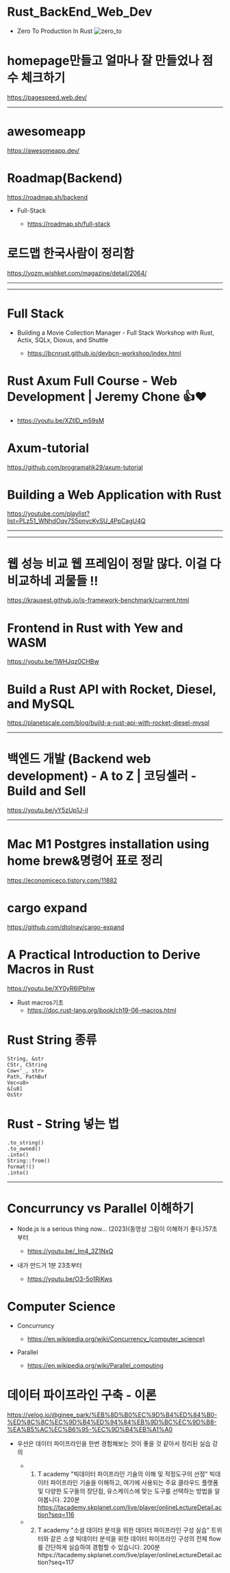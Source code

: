 # Rust_BackEnd_Web_Dev
- Zero To Production In Rust
![zero_to](https://github.com/YoungHaKim7/Cpp_Training/assets/67513038/87c0f290-b283-4fb0-bcaf-e357ad023fe2)


# homepage만들고 얼마나 잘 만들었나 점수 체크하기

https://pagespeed.web.dev/

<hr>

# awesomeapp

https://awesomeapp.dev/

# Roadmap(Backend)

https://roadmap.sh/backend

- Full-Stack

  - https://roadmap.sh/full-stack

# 로드맵 한국사람이 정리함

https://yozm.wishket.com/magazine/detail/2064/

<hr>

<hr>

# Full Stack

  - Building a Movie Collection Manager - Full Stack Workshop with Rust, Actix, SQLx, Dioxus, and Shuttle

    - https://bcnrust.github.io/devbcn-workshop/index.html

# Rust Axum Full Course - Web Development | Jeremy Chone 👍❤️

  - https://youtu.be/XZtlD_m59sM

# Axum-tutorial

https://github.com/programatik29/axum-tutorial

# Building a Web Application with Rust

https://youtube.com/playlist?list=PLz51_WNhdOqv7S5pnycKySU_4PpCagU4Q

<hr>

<hr>

# 웹 성능 비교 웹 프레임이 정말 많다. 이걸 다 비교하네 괴물들 !!

https://krausest.github.io/js-framework-benchmark/current.html


# Frontend in Rust with Yew and WASM

https://youtu.be/1WHJqz0CHBw


# Build a Rust API with Rocket, Diesel, and MySQL

https://planetscale.com/blog/build-a-rust-api-with-rocket-diesel-mysql

<hr>

# 백엔드 개발 (Backend web development) - A to Z | 코딩셀러 - Build and Sell

https://youtu.be/yY5zUp1J-iI

<hr>

# Mac M1 Postgres installation using home brew&명령어 표로 정리

https://economiceco.tistory.com/11882

# cargo expand

https://github.com/dtolnay/cargo-expand


# A Practical Introduction to Derive Macros in Rust

https://youtu.be/XY0yR6IPbhw

- Rust macros기초
  - https://doc.rust-lang.org/book/ch19-06-macros.html

# Rust String 종류

```
String, &str
CStr, CString
Cow<'_, str>
Path, PathBuf
Vec<u8>
&[u8]
OsStr
```

# Rust - String 넣는 법

```
.to_string()
.to_owned()
.into()
String::from()
format!()
.into()
```


<hr>

# Concurruncy vs Parallel 이해하기

- Node.js is a serious thing now… (2023)(동영상 그림이 이해하기 좋다.)57초부터
  - https://youtu.be/_Im4_3Z1NxQ

- 내가 만드거 1분 23초부터
  - https://youtu.be/O3-5o1RiKws 


# Computer Science

- Concurruncy
  - https://en.wikipedia.org/wiki/Concurrency_(computer_science)

- Parallel
  - https://en.wikipedia.org/wiki/Parallel_computing
 
# 데이터 파이프라인 구축 - 이론

https://velog.io/@ginee_park/%EB%8D%B0%EC%9D%B4%ED%84%B0-%ED%8C%8C%EC%9D%B4%ED%94%84%EB%9D%BC%EC%9D%B8-%EA%B5%AC%EC%B6%95-%EC%9D%B4%EB%A1%A0

- 우선은 데이터 파이프라인을 한번 경험해보는 것이 좋을 것 같아서 정리된 실습 강의

  - 1) T academy "빅데이터 파이프라인 기술의 이해 및 적정도구의 선정" 빅데이터 파이프라인 기술을 이해하고, 여기에 사용되는 주요 클라우드 플랫폼 및 다양한 도구들의 장단점, 유스케이스에 맞는 도구를 선택하는 방법을 알아봅니다.
220분 https://tacademy.skplanet.com/live/player/onlineLectureDetail.action?seq=116

  - 2) T academy "소셜 데이터 분석을 위한 데이터 파이프라인 구성 실습" 트위터와 같은 소셜 빅데이터 분석을 위한 데이터 파이프라인 구성의 전체 flow를 간단하게 실습하여 경험할 수 있습니다. 200분https://tacademy.skplanet.com/live/player/onlineLectureDetail.action?seq=117
